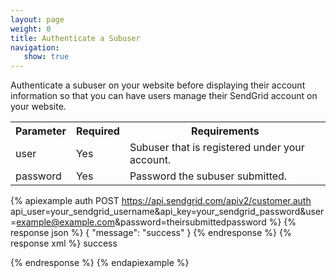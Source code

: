 ```yaml
---
layout: page
weight: 0
title: Authenticate a Subuser
navigation:
   show: true
---
```


Authenticate a subuser on your website before displaying their account information so that you can have users manage their SendGrid account on your website.

<table id="parameters-auth" class="table table-bordered table-striped">
   <tbody>
      <tr>
         <th>Parameter</th>
         <th>Required</th>
         <th>Requirements</th>
      </tr>
      <tr>
         <td>user</td>
         <td>Yes</td>
         <td>Subuser that is registered under your account.</td>
      </tr>
      <tr>
         <td>password</td>
         <td>Yes</td>
         <td>Password the subuser submitted.</td>
      </tr>
   </tbody>
</table>


{% apiexample auth POST https://api.sendgrid.com/apiv2/customer.auth api_user=your_sendgrid_username&api_key=your_sendgrid_password&user=example@example.com&password=theirsubmittedpassword %}
  {% response json %}
{
  "message": "success"
}
  {% endresponse %}
  {% response xml %}
<result>
   <message>success</message>
</result>

  {% endresponse %}
{% endapiexample %}
